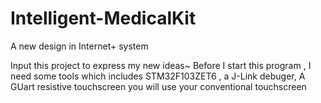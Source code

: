 # Intelligent-MedicalKit
A new design in Internet+ system

Input this project to express my new ideas~
Before I start this program , I need some tools which includes STM32F103ZET6 , a J-Link debuger, A GUart resistive touchscreen
you will use your conventional touchscreen 
